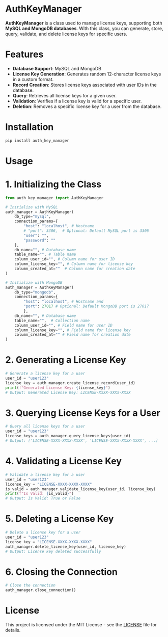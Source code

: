 # AuthKeyManager

**AuthKeyManager** is a class used to manage license keys, supporting both **MySQL and MongoDB databases**. With this class, you can generate, store, query, validate, and delete license keys for specific users.

# Features
- **Database Support**: MySQL and MongoDB
- **License Key Generation**: Generates random 12-character license keys in a custom format.
- **Record Creation**: Stores license keys associated with user IDs in the database.
- **Query**: Retrieves all license keys for a given user.
- **Validation**: Verifies if a license key is valid for a specific user.
- **Deletion**: Removes a specific license key for a user from the database.

# Installation
```bash
pip install auth_key_manager
```

# Usage

# 1. Initializing the Class

```python
from auth_key_manager import AuthKeyManager

# Initialize with MySQL
auth_manager = AuthKeyManager(
    db_type="mysql",
    connection_params={
        "host": "localhost", # Hostname
        # "port": 3306,  # Optional: Default MySQL port is 3306
        "user": "",
        "password": ""
    },
    db_name="", # Database name
    table_name="", # Table name 
    column_user_id="", # Column name for user ID
    column_license_key="", # Column name for license key
    column_created_at=""  # Column name for creation date
)

# Initialize with MongoDB
auth_manager = AuthKeyManager(
    db_type="mongodb",
    connection_params={
        "host": "localhost", # Hostname and 
        "port": 27017 # Optional: Default MongoDB port is 27017
        },
    db_name="", # Database name
    table_name="",  # Collection name 
    column_user_id="", # Field name for user ID
    column_license_key="", # Field name for license key
    column_created_at="" # Field name for creation date
)
```
# 2. Generating a License Key
```python
# Generate a license key for a user
user_id = "user123"
license_key = auth_manager.create_license_record(user_id)
print(f"Generated License Key: {license_key}")
# Output: Generated License Key: LICENSE-XXXX-XXXX-XXXX
```

# 3. Querying License Keys for a User
```python
# Query all license keys for a user
user_id = "user123"
license_keys = auth_manager.query_license_keys(user_id)
# Output: ['LICENSE-XXXX-XXXX-XXXX', 'LICENSE-XXXX-XXXX-XXXX', ...]
```
# 4. Validating a License Key
```python
# Validate a license key for a user
user_id = "user123"
license_key = "LICENSE-XXXX-XXXX-XXXX"
is_valid = auth_manager.validate_license_key(user_id, license_key)
print(f"Is Valid: {is_valid}")
# Output: Is Valid: True or False
```

# 5. Deleting a License Key
```python
# Delete a license key for a user
user_id = "user123"
license_key = "LICENSE-XXXX-XXXX-XXXX"
auth_manager.delete_license_key(user_id, license_key)
# Output: License key deleted successfully
```
# 6. Closing the Connection
```python
# Close the connection
auth_manager.close_connection()
```


# License
This project is licensed under the MIT License - see the [LICENSE](LICENSE) file for details.
